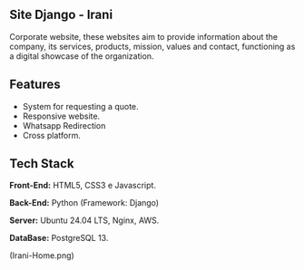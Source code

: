 
## Site Django - Irani

Corporate website, these websites aim to provide information about the company, its services, products, mission, values ​​and contact, functioning as a digital showcase of the organization.

## Features

- System for requesting a quote.
- Responsive website.
- Whatsapp Redirection
- Cross platform.


## Tech Stack

**Front-End:** HTML5, CSS3 e Javascript.

**Back-End:** Python (Framework: Django)

**Server:** Ubuntu 24.04 LTS, Nginx, AWS.

**DataBase:** PostgreSQL 13.

(Irani-Home.png)

